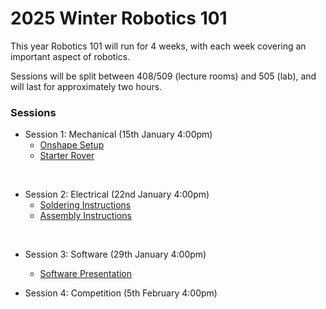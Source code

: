 # 2025 Winter Robotics 101

This year Robotics 101 will run for 4 weeks, with each week covering an important aspect of robotics.

Sessions will be split between 408/509 (lecture rooms) and 505 (lab), and will last for approximately two hours.

### Sessions
* Session 1: Mechanical (15th January 4:00pm)
    * [Onshape Setup](/2025-Winter/onshape-setup.md)
    * [Starter Rover](https://cad.onshape.com/documents/a5f519232db3ba1eac1dc6d6/w/55dd58bfbc091f06c3abbc46/e/7143ef6ce6108f7beb15b850)
<br>

* Session 2: Electrical (22nd January 4:00pm)
    * [Soldering Instructions](/2025-Winter/Soldering.md)
    * [Assembly Instructions](/2025-Winter/assembly-instructions.md)
<br>

* Session 3: Software (29th January 4:00pm)
    * [Software Presentation](/2025-Winter/Robotics%20101%20software.pptx)

* Session 4: Competition (5th February 4:00pm)